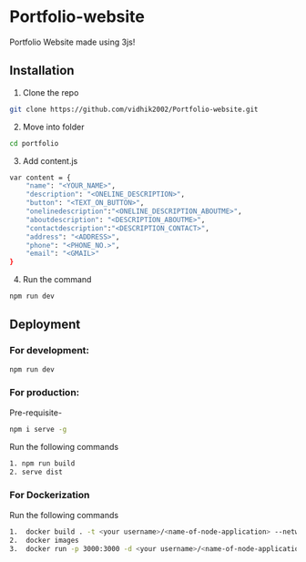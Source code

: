 # Portfolio-website
Portfolio Website made using 3js!
## Installation
 
1. Clone the repo
```sh
git clone https://github.com/vidhik2002/Portfolio-website.git
```
2. Move into folder
```sh
cd portfolio
```
3. Add content.js
```sh
var content = {
    "name": "<YOUR_NAME>",
    "description": "<ONELINE_DESCRIPTION>",
    "button": "<TEXT_ON_BUTTON>",
    "onelinedescription":"<ONELINE_DESCRIPTION_ABOUTME>",
    "aboutdescription": "<DESCRIPTION_ABOUTME>",
    "contactdescription":"<DESCRIPTION_CONTACT>",
    "address": "<ADDRESS>",
    "phone": "<PHONE_NO.>",
    "email": "<GMAIL>"
}
```
4. Run the command
```sh
npm run dev
```
## Deployment

### For development:
```sh
npm run dev
```
### For production:
Pre-requisite-
```sh
npm i serve -g
```
Run the following commands
```sh
1. npm run build
2. serve dist
```
### For Dockerization
Run the following commands
```sh
1.  docker build . -t <your username>/<name-of-node-application> --network=host
2.  docker images
3.  docker run -p 3000:3000 -d <your username>/<name-of-node-application>
```
